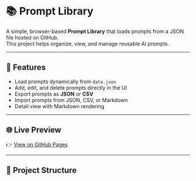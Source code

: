 # 📚 Prompt Library

A simple, browser-based **Prompt Library** that loads prompts from a JSON file hosted on GitHub.  
This project helps organize, view, and manage reusable AI prompts.

---

## 🚀 Features
- Load prompts dynamically from `data.json`
- Add, edit, and delete prompts directly in the UI
- Export prompts as **JSON** or **CSV**
- Import prompts from JSON, CSV, or Markdown
- Detail view with Markdown rendering

---

## 🌐 Live Preview
👉 [View on GitHub Pages](https://naradasumouli.github.io/Prompt-Library/)

---

## 📂 Project Structure
